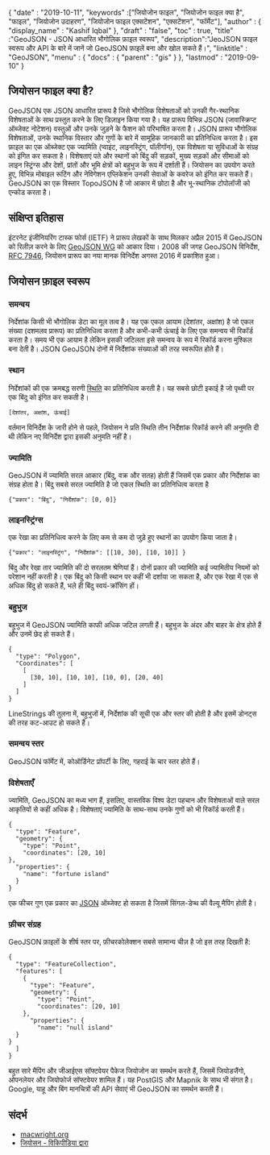 {
  "date" : "2019-10-11",
  "keywords" :["जियोजोन फाइल", "जियोजोन फाइल क्या है", "फाइल", "जियोजोन उदाहरण", "जियोजोन फाइल एक्सटेंशन", "एक्सटेंशन", "फॉर्मेट"],
  "author" : {
    "display_name" : "Kashif Iqbal"
},
  "draft" : "false",
  "toc" : true,
  "title" :"GeoJSON - JSON आधारित भौगोलिक फ़ाइल स्वरूप",
  "description":"JeoJSON फ़ाइल स्वरूप और API के बारे में जानें जो GeoJSON फ़ाइलें बना और खोल सकते हैं।",
  "linktitle" : "GeoJSON",
  "menu" : {
    "docs" : {
      "parent" : "gis"
}
},
  "lastmod" : "2019-09-10"
}

## जियोसन फाइल क्या है?

GeoJSON एक JSON आधारित प्रारूप है जिसे भौगोलिक विशेषताओं को उनकी गैर-स्थानिक विशेषताओं के साथ प्रस्तुत करने के लिए डिज़ाइन किया गया है। यह प्रारूप विभिन्न JSON (जावास्क्रिप्ट ऑब्जेक्ट नोटेशन) वस्तुओं और उनके जुड़ने के फैशन को परिभाषित करता है। JSON प्रारूप भौगोलिक विशेषताओं, उनके स्थानिक विस्तार और गुणों के बारे में सामूहिक जानकारी का प्रतिनिधित्व करता है। इस फ़ाइल का एक ऑब्जेक्ट एक ज्यामिति (प्वाइंट, लाइनस्ट्रिंग, पॉलीगॉन), एक विशेषता या सुविधाओं के संग्रह को इंगित कर सकता है। विशेषताएं पते और स्थानों को बिंदु की सड़कों, मुख्य सड़कों और सीमाओं को लाइन स्ट्रिंग्स और देशों, प्रांतों और भूमि क्षेत्रों को बहुभुज के रूप में दर्शाती हैं। जियोसन का उपयोग करते हुए, विभिन्न मोबाइल रूटिंग और नेविगेशन एप्लिकेशन उनकी सेवाओं के कवरेज को इंगित कर सकते हैं। GeoJSON का एक विस्तार TopoJSON है जो आकार में छोटा है और भू-स्थानिक टोपोलॉजी को एन्कोड करता है।

## संक्षिप्त इतिहास ##

इंटरनेट इंजीनियरिंग टास्क फोर्स (IETF) ने प्रारूप लेखकों के साथ मिलकर अप्रैल 2015 में GeoJSON को रिलीज़ करने के लिए [GeoJSON WG](https://datatracker.ietf.org/wg/geojson/charter/) को आकार दिया। 2008 की जगह GeoJSON विनिर्देश, [RFC 7946](https://tools.ietf.org/html/rfc7946), जियोसन प्रारूप का नया मानक विनिर्देश अगस्त 2016 में प्रकाशित हुआ।

## जियोसन फ़ाइल स्वरूप ##

### समन्वय ###

निर्देशांक किसी भी भौगोलिक डेटा का मूल तत्व है। यह एक एकल आयाम (देशांतर, अक्षांश) है जो एकल संख्या (दशमलव प्रारूप) का प्रतिनिधित्व करता है और कभी-कभी ऊंचाई के लिए एक समन्वय भी रिकॉर्ड करता है। समय भी एक आयाम है लेकिन इसकी जटिलता इसे समन्वय के रूप में रिकॉर्ड करना मुश्किल बना देती है। JSON GeoJSON दोनों में निर्देशांक संख्याओं की तरह स्वरूपित होते हैं।

### स्थान ###

निर्देशांकों की एक क्रमबद्ध सरणी [स्थिति](https://geojson.org/geojson-spec.html#positions) का प्रतिनिधित्व करती है। यह सबसे छोटी इकाई है जो पृथ्वी पर एक बिंदु को इंगित कर सकती है।

`[देशांतर, अक्षांश, ऊंचाई]`

वर्तमान विनिर्देश के जारी होने से पहले, जियोसन ने प्रति स्थिति तीन निर्देशांक रिकॉर्ड करने की अनुमति दी थी लेकिन नए विनिर्देश द्वारा इसकी अनुमति नहीं है।

### ज्यामिति ###

GeoJSON में ज्यामिति सरल आकार (बिंदु, वक्र और सतह) होती हैं जिसमें एक प्रकार और निर्देशांक का संग्रह होता है। बिंदु सबसे सरल ज्यामिति है जो एकल स्थिति का प्रतिनिधित्व करता है

`{"प्रकार": "बिंदु", "निर्देशांक": [0, 0]}`

### लाइनस्ट्रिंग्स ###

एक रेखा का प्रतिनिधित्व करने के लिए कम से कम दो जुड़े हुए स्थानों का उपयोग किया जाता है।

`{"प्रकार": "लाइनस्ट्रिंग", "निर्देशांक": [[10, 30], [10, 10]] }`

बिंदु और रेखा तार ज्यामिति की दो सरलतम श्रेणियां हैं। दोनों प्रकार की ज्यामिति कई ज्यामितीय नियमों को परेशान नहीं करती है। एक बिंदु को किसी स्थान पर कहीं भी दर्शाया जा सकता है, और एक रेखा में एक से अधिक बिंदु हो सकते हैं, भले ही बिंदु स्वयं-क्रॉसिंग हों।

### बहुभुज ###

बहुभुज में GeoJSON ज्यामिति काफी अधिक जटिल लगती हैं। बहुभुज के अंदर और बाहर के क्षेत्र होते हैं और उनमें छेद हो सकते हैं।

```
{
  "type": "Polygon",
  "Coordinates": [
    [
      [30, 10], [10, 10], [10, 0], [20, 40]
    ]
  ]
}
```

LineStrings की तुलना में, बहुभुजों में, निर्देशांक की सूची एक और स्तर की होती है और इसमें डोनट्स की तरह कट-आउट हो सकते हैं।

### समन्वय स्तर ###

GeoJSON फॉर्मेट में, कोऑर्डिनेट प्रॉपर्टी के लिए, गहराई के चार स्तर होते हैं।

### विशेषताएँ ###

ज्यामिति, GeoJSON का मध्य भाग हैं, इसलिए, वास्तविक विश्व डेटा पहचान और विशेषताओं वाले सरल आकृतियों से कहीं अधिक है। विशेषताएं ज्यामिति के साथ-साथ उनके गुणों को भी रिकॉर्ड करती हैं।

```
{
  "type": "Feature",
  "geometry": {
    "type": "Point",
    "coordinates": [20, 10]
},
  "properties": {
    "name": "fortune island"
  }
}

```

एक फीचर गुण एक प्रकार का [JSON](http://json.org/) ऑब्जेक्ट हो सकता है जिसमें सिंगल-डेप्थ की वैल्यू मैपिंग होती है।

### फ़ीचर संग्रह ###

GeoJSON फ़ाइलों के शीर्ष स्तर पर, फ़ीचरकोलेक्शन सबसे सामान्य चीज़ है जो इस तरह दिखती है:

```
{
  "type": "FeatureCollection",
  "features": [
    {
      "type": "Feature",
      "geometry": {
        "type": "Point",
        "coordinates": [20, 10]
    },
      "properties": {
        "name": "null island"
  }
}
  ]
}
```

बहुत सारे मैपिंग और जीआईएस सॉफ्टवेयर पैकेज जियोजोन का समर्थन करते हैं, जिसमें जियोडजैंगो, ओपनलेयर और जियोफोर्ज सॉफ्टवेयर शामिल हैं। यह PostGIS और Mapnik के साथ भी संगत है। Google, याहू और बिंग मानचित्रों की API सेवाएं भी GeoJSON का समर्थन करती हैं।

## संदर्भ ##

* [macwright.org](https://macwright.org/2015/03/23/geojson-second-bite.html)
* [जियोसन - विकिपीडिया द्वारा](https://en.wikipedia.org/wiki/GeoJSON)


